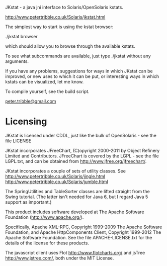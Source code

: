 JKstat - a java jni interface to Solaris/OpenSolaris kstats.


http://www.petertribble.co.uk/Solaris/jkstat.html

The simplest way to start is using the kstat browser:

./jkstat browser

which should allow you to browse through the available kstats.

To see what subcommands are available, just type ./jkstat without any
arguments.

If you have any problems, suggestions for ways in which JKstat can be
improved, or new uses to which it can be put, or interesting ways in
which kstats can be visualized, let me know.

To compile yourself, see the build script.

peter.tribble@gmail.com


Licensing
=========

JKstat is licensed under CDDL, just like the bulk of OpenSolaris - see
the file LICENSE

JKstat incorporates JFreeChart, (C)opyright 2000-2011 by Object
Refinery Limited and Contributors. JFreeChart is covered by the LGPL -
see the file LGPL.txt, and can be obtained from
http://www.jfree.org/jfreechart/.

JKstat incorporates a couple of sets of utility classes. See
http://www.petertribble.co.uk/Solaris/jingle.html
http://www.petertribble.co.uk/Solaris/jumble.html

The SpringUtilities and TableSorter classes are lifted straight from
the Swing tutorial. (The latter isn't needed for Java 6, but I regard
Java 5 support as important.)

This product includes software developed at
The Apache Software Foundation (http://www.apache.org/).

Specifically, Apache XML-RPC, Copyright 1999-2009 The Apache Software
Foundation, and Apache HttpComponents Client, Copyright 1999-2012 The
Apache Software Foundation. See the file APACHE-LICENSE.txt for the
details of the license for these products.

The javascript client uses Flot http://www.flotcharts.org/
and jsTree http://www.jstree.com/, both under the MIT License.
